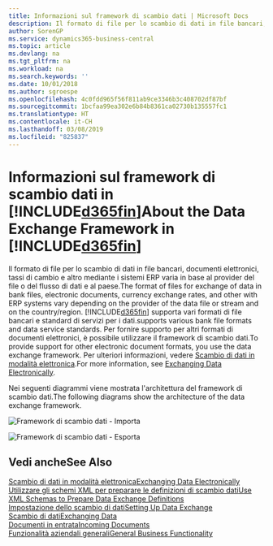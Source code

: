 ```yaml
---
title: Informazioni sul framework di scambio dati | Microsoft Docs
description: Il formato di file per lo scambio di dati in file bancari, documenti elettronici, tassi di cambio e altro mediante i sistemi ERP varia in base al provider del file o del flusso di dati e al paese.
author: SorenGP
ms.service: dynamics365-business-central
ms.topic: article
ms.devlang: na
ms.tgt_pltfrm: na
ms.workload: na
ms.search.keywords: ''
ms.date: 10/01/2018
ms.author: sgroespe
ms.openlocfilehash: 4c0fdd965f56f811ab9ce3346b3c408702df87bf
ms.sourcegitcommit: 1bcfaa99ea302e6b84b8361ca02730b135557fc1
ms.translationtype: HT
ms.contentlocale: it-CH
ms.lasthandoff: 03/08/2019
ms.locfileid: "825837"
---
```

# <a name="about-the-data-exchange-framework-in-included365finincludesd365finmdmd"></a><span data-ttu-id="50e73-103">Informazioni sul framework di scambio dati in [!INCLUDE[d365fin](includes/d365fin_md.md)]</span><span class="sxs-lookup"><span data-stu-id="50e73-103">About the Data Exchange Framework in [!INCLUDE[d365fin](includes/d365fin_md.md)]</span></span>
<span data-ttu-id="50e73-104">Il formato di file per lo scambio di dati in file bancari, documenti elettronici, tassi di cambio e altro mediante i sistemi ERP varia in base al provider del file o del flusso di dati e al paese.</span><span class="sxs-lookup"><span data-stu-id="50e73-104">The format of files for exchange of data in bank files, electronic documents, currency exchange rates, and other with ERP systems vary depending on the provider of the data file or stream and on the country/region.</span></span> [!INCLUDE[d365fin](includes/d365fin_md.md)] <span data-ttu-id="50e73-105">supporta vari formati di file bancari e standard di servizi per i dati.</span><span class="sxs-lookup"><span data-stu-id="50e73-105">supports various bank file formats and data service standards.</span></span> <span data-ttu-id="50e73-106">Per fornire supporto per altri formati di documenti elettronici, è possibile utilizzare il framework di scambio dati.</span><span class="sxs-lookup"><span data-stu-id="50e73-106">To provide support for other electronic document formats, you use the data exchange framework.</span></span> <span data-ttu-id="50e73-107">Per ulteriori informazioni, vedere [Scambio di dati in modalità elettronica](across-data-exchange.md).</span><span class="sxs-lookup"><span data-stu-id="50e73-107">For more information, see [Exchanging Data Electronically](across-data-exchange.md).</span></span>    

 <span data-ttu-id="50e73-108">Nei seguenti diagrammi viene mostrata l'architettura del framework di scambio dati.</span><span class="sxs-lookup"><span data-stu-id="50e73-108">The following diagrams show the architecture of the data exchange framework.</span></span>  

 ![Framework di scambio dati &#45; Importa](media/across-data-exchange/dataexchangeframework_import.png)  

 ![Framework di scambio dati &#45; Esporta](media/across-data-exchange/dataexchangeframework_export.png)  

## <a name="see-also"></a><span data-ttu-id="50e73-111">Vedi anche</span><span class="sxs-lookup"><span data-stu-id="50e73-111">See Also</span></span>  
[<span data-ttu-id="50e73-112">Scambio di dati in modalità elettronica</span><span class="sxs-lookup"><span data-stu-id="50e73-112">Exchanging Data Electronically</span></span>](across-data-exchange.md)  
[<span data-ttu-id="50e73-113">Utilizzare gli schemi XML per preparare le definizioni di scambio dati</span><span class="sxs-lookup"><span data-stu-id="50e73-113">Use XML Schemas to Prepare Data Exchange Definitions</span></span>](across-how-to-use-xml-schemas-to-prepare-data-exchange-definitions.md)  
[<span data-ttu-id="50e73-114">Impostazione dello scambio di dati</span><span class="sxs-lookup"><span data-stu-id="50e73-114">Setting Up Data Exchange</span></span>](across-set-up-data-exchange.md)  
[<span data-ttu-id="50e73-115">Scambio di dati</span><span class="sxs-lookup"><span data-stu-id="50e73-115">Exchanging Data</span></span>](across-exchange-data.md)  
[<span data-ttu-id="50e73-116">Documenti in entrata</span><span class="sxs-lookup"><span data-stu-id="50e73-116">Incoming Documents</span></span>](across-income-documents.md)  
[<span data-ttu-id="50e73-117">Funzionalità aziendali generali</span><span class="sxs-lookup"><span data-stu-id="50e73-117">General Business Functionality</span></span>](ui-across-business-areas.md)  
